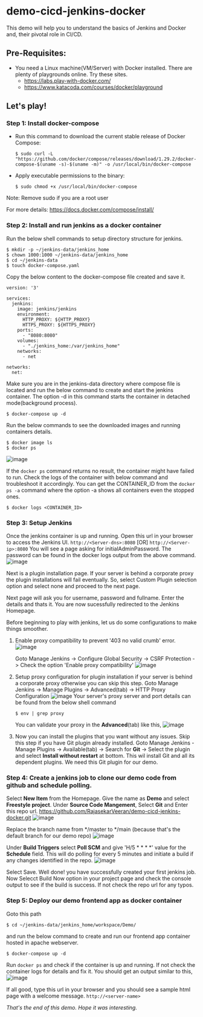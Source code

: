 # demo-cicd-jenkins-docker

This demo will help you to understand the basics of Jenkins and Docker and, their pivotal role in CI/CD. 

## Pre-Requisites:
- You need a Linux machine(VM/Server) with Docker installed.
  There are plenty of playgrounds online. Try these sites.
  - https://labs.play-with-docker.com/
  - https://www.katacoda.com/courses/docker/playground

## Let's play!
### Step 1: Install docker-compose
- Run this command to download the current stable release of Docker Compose:
  ```
  $ sudo curl -L "https://github.com/docker/compose/releases/download/1.29.2/docker-compose-$(uname -s)-$(uname -m)" -o /usr/local/bin/docker-compose
  ```
- Apply executable permissions to the binary:
  ```
  $ sudo chmod +x /usr/local/bin/docker-compose
  ```

Note: Remove sudo if you are a root user

For more details: https://docs.docker.com/compose/install/

### Step 2: Install and run jenkins as a docker container
Run the below shell commands to setup directory structure for jenkins.
```
$ mkdir -p ~/jenkins-data/jenkins_home
$ chown 1000:1000 ~/jenkins-data/jenkins_home
$ cd ~/jenkins-data
$ touch docker-compose.yaml
```

Copy the below content to the docker-compose file created and save it.
```
version: '3'

services:
  jenkins:
    image: jenkins/jenkins
    environment:
      HTTP_PROXY: ${HTTP_PROXY}
      HTTPS_PROXY: ${HTTPS_PROXY}
    ports:
      - "8080:8080"
    volumes:
      - "./jenkins_home:/var/jenkins_home"
    networks:
      - net

networks:
  net:
```

Make sure you are in the jenkins-data directory where compose file is located and run the below command to create and start the jenkins container.
The option -d in this command starts the container in detached mode(background process).
```
$ docker-compose up -d
```
Run the below commands to see the downloaded images and running containers details.
```
$ docker image ls
$ docker ps
```
![image](https://user-images.githubusercontent.com/14373178/152638896-d42ef71d-0e9d-42ed-aac1-191701eac3f0.png)

If the ```docker ps``` command returns no result, the container might have failed to run.
Check the logs of the container with below command and troubleshoot it accordingly.
You can get the CONTAINER_ID from the ```docker ps -a``` command where the option -a shows all containers even the stopped ones.
```
$ docker logs <CONTAINER_ID>
```

### Step 3: Setup Jenkins
Once the jenkins container is up and running. Open this url in your browser to access the Jenkins UI.
```http://<Server-dns>:8080``` 
[OR] 
```http://<Server-ip>:8080```
You will see a page asking for initialAdminPassword. The password can be found in the docker logs output from the above command.
![image](https://user-images.githubusercontent.com/14373178/152643161-604e3a39-f8cd-4c77-9471-782bfd0b5bb8.png)

Next is a plugin installation page. If your server is behind a corporate proxy the plugin installations will fail eventually. So, select Custom Plugin selection option and select none and proceed to the next page.

Next page will ask you for username, password and fullname. Enter the details and thats it. You are now sucessfully redirected to the Jenkins Homepage.

Before beginning to play with jenkins, let us do some configurations to make things smoother.
1. Enable proxy compatibility to prevent '403 no valid crumb' error.
   ![image](https://user-images.githubusercontent.com/14373178/152643707-2c2a9bf7-c00a-4105-acac-5c6fdb5ef99e.png)

   Goto Manage Jenkins -> Configure Global Security -> CSRF Protection -> Check the option 'Enable proxy compatibility'
   ![image](https://user-images.githubusercontent.com/14373178/152643731-fb6f636a-c750-48b2-869f-d9803d31cb45.png)

2. Setup proxy configuration for plugin installation if your server is behind a corporate proxy otherwise you can skip this step.
   Goto Manage Jenkins -> Manage Plugins -> Advanced(tab) -> HTTP Proxy Configuration
   ![image](https://user-images.githubusercontent.com/14373178/152644367-ff4b7919-0716-4aad-8c40-e8fae00396df.png)
   Your server's proxy server and port details can be found from the below shell command
   ```
   $ env | grep proxy
   ```
   You can validate your proxy in the **Advanced**(tab) like this,
   ![image](https://user-images.githubusercontent.com/14373178/152644492-dd8e31c4-2f5f-4b0b-8962-3a411276fbdf.png)
   
 3. Now you can install the plugins that you want without any issues. Skip this step if you have Git plugin already installed.
    Goto Manage Jenkins - Manage Plugins -> Available(tab) -> Search for **Git** -> Select the plugin and select **Install without restart** at bottom.
    This wil install Git and all its dependent plugins. We need this Git plugin for our demo.
     
### Step 4: Create a jenkins job to clone our demo code from github and schedule polling.
Select **New Item** from the Homepage. Give the name as **Demo** and select **Freestyle project**.
Under **Source Code Mangement**, Select **Git** and Enter this repo url.
https://github.com/RajasekarVeeran/demo-cicd-jenkins-docker.git
![image](https://user-images.githubusercontent.com/14373178/152644925-2fa1339d-d438-4ea4-b206-b52c251795fb.png)

Replace the branch name from \*/master to \*/main (because that's the default branch for our demo repo)
![image](https://user-images.githubusercontent.com/14373178/152645066-cbe3a79c-b5eb-42de-89a8-00f04eba9500.png)

Under **Build Triggers** select **Poll SCM** and give 'H/5 * * * *' value for the **Schedule** field.
This will do polling for every 5 minutes and initiate a build if any changes identified in the repo.
![image](https://user-images.githubusercontent.com/14373178/152645195-48e2a6e0-b115-4feb-bc0d-56b51715ae3a.png)

Select Save. Well done! you have successfully created your first jenkins job.
Now Selecct Build Now option in your project page and check the console output to see if the build is success.
If not check the repo url for any typos.

### Step 5: Deploy our demo frontend app as docker container
Goto this path
```
$ cd ~/jenkins-data/jenkins_home/workspace/Demo/
```
and run the below command to create and run our frontend app container hosted in apache webserver.
```
$ docker-compose up -d
```
Run ```docker ps``` and check if the container is up and running. If not check the container logs for details and fix it.
You should get an output similar to this,
![image](https://user-images.githubusercontent.com/14373178/152645716-7e3addde-1297-46fd-900f-02a33ce256ba.png)

If all good, type this url in your browser and you should see a sample html page with a welcome message.
```http://<server-name>```


*That's the end of this demo. Hope it was interesting.*
